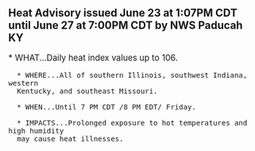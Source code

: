 <p>
   <h2>Heat Advisory issued June 23 at 1:07PM CDT until June 27 at 7:00PM CDT by NWS Paducah KY</h2>
   <div style="font-size:120%">* WHAT...Daily heat index values up to 106.
      
      * WHERE...All of southern Illinois, southwest Indiana, western
      Kentucky, and southeast Missouri.
      
      * WHEN...Until 7 PM CDT /8 PM EDT/ Friday.
      
      * IMPACTS...Prolonged exposure to hot temperatures and high humidity
      may cause heat illnesses.
   </div>
</p>